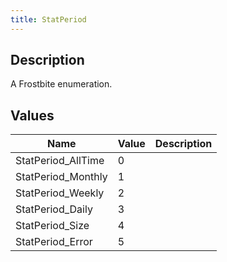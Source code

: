 ```yaml
---
title: StatPeriod
---
```

## Description

A Frostbite enumeration.

## Values

| Name                | Value | Description |
| ------------------- | ----- | ----------- |
| StatPeriod\_AllTime | 0     |             |
| StatPeriod\_Monthly | 1     |             |
| StatPeriod\_Weekly  | 2     |             |
| StatPeriod\_Daily   | 3     |             |
| StatPeriod\_Size    | 4     |             |
| StatPeriod\_Error   | 5     |             |
